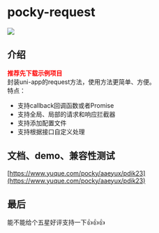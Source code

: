 # pocky-request

<img src="https://img.shields.io/badge/version-1.3-blue.svg?cacheSeconds=2592000" /><br />

## 介绍
<font color="red">**推荐先下载示例项目**</font><br />
封装uni-app的request方法，使用方法更简单、方便。<br />
特点：
- 支持callback回调函数或者Promise
- 支持全局、局部的请求和响应拦截器
- 支持添加配置文件
- 支持根据接口自定义处理

## 文档、demo、兼容性测试
[https://www.yuque.com/pocky/aaeyux/pdik23](https://www.yuque.com/pocky/aaeyux/pdik23)

## 最后
能不能给个五星好评支持一下👍👍👍
